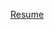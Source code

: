 [Resume](https://github.com/jessefreitag/jessefreitag.github.io/blob/master/Jesse%20Freitag%20Resume.pdf)
